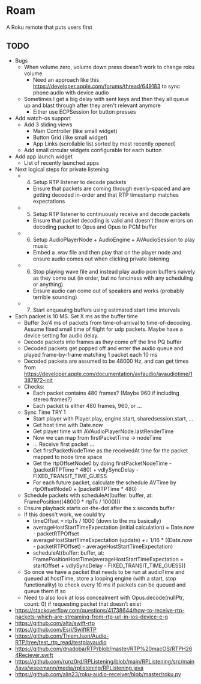 # Roam

A Roku remote that puts users first

## TODO

- Bugs
    - When volume zero, volume down press doesn't work to change roku volume
        - Need an approach like this https://developer.apple.com/forums/thread/649183 to sync phone audio with device audio
    - Sometimes I get a big delay with sent keys and then they all queue up and blast through after they aren't relevant anymore
        - Either use ECPSession for button presses
- Add watch-os support
    - Add 3 sliding views
        - Main Controller (like small widget)
        - Button Grid (like small widget)
        - App Links (scrollable list sorted by most recently opened)
    - Add small circular widgets configurable for each button
- Add app launch widget
    - List of recently launched apps
- Next logical steps for private listening
    - 4. Setup  RTP listener to decode packets
        - Ensure that packets are coming through evenly-spaced and are getting decoded in-order and that RTP timestamp matches expectations
    - 5. Setup RTP listener to continuously receive and decode packets
        - Ensure that packet decoding is valid and doesn’t throw errors on decoding packet to Opus and Opus to PCM buffer
    - 6. Setup AudioPlayerNode + AudioEngine + AVAudioSession to play music
        - Embed a .wav file and then play that on the player node and ensure audio comes out when clicking private listening 
    - 6. Stop playing wave file and instead play audio pcm buffers naively as they come out (in order, but no fanciness with any scheduling or anything)
        - Ensure audio can come out of speakers and works (probably terrible sounding)
    - 7. Start enqueuing buffers using estimated start time intervals
- Each packet is 10 MS. Set X ms as the buffer time
    - Buffer 3x/4 ms of packets from time-of-arrival to time-of-decoding. Assume fixed small time of flight for udp packets. Maybe have a device setting for audio delay.
    - Decode packets into frames as they come off the line PQ buffer
    - Decoded packets get popped off and enter the audio queue and played frame-by-frame matching 1 packet each 10  ms
    - Decoded packets are assumed to be 48000 Hz, and can get times from https://developer.apple.com/documentation/avfaudio/avaudiotime/1387972-init 
    - Checks:
        - Each packet contains 480 frames? (Maybe 960 if including stereo frames?)
        - Each packet is either 480 frames, 960, or …
    - Sync Time TRY 1
        - Start player with Player.play, engine.start, sharedsession.start, …
        - Get host time with Date.now
        - Get player time with AVAudioPlayerNode.lastRenderTime
        - Now we can map from firstPacketTime -> nodeTime
        - … Receive first packet …
        - Get firstPacketNodeTime as the receivedAt time for the packet mapped to node time space
        - Get the rtpOffsetNode0 by doing firstPacketNodeTime - (packetRTPTime * 480) + vdlySyncDelay - FIXED_TRANSIT_TIME_GUESS
        - For each future packet, calculate the schedule AVTime by rtpOffsetNode0  + (packetRTPTime * 480)
    - Schedule packets with scheduleAt(buffer: buffer, at: FramePosition((48000 * rtpTs / 1000)))
    - Ensure playback starts on-the-dot after the x seconds buffer
    - If this doesn’t work, we could try 
        - timeOffset = rtpTs / 1000 (down to the ms basically)
        - averageHostStartTimeExpectation (initial calculation) = Date.now - packetRTPOffset
        - averageHostStartTimeExpectation (update) += 1/16 * ((Date.now - packetRTPOffset) - averageHostStartTimeExpectation)
        - scheduleAt(buffer: buffer, at: FramePositionHostTime(averageHostStartTimeExpectation + startOffset + vdlySyncDelay - FIXED_TRANSIT_TIME_GUESS))
    - So once we have a packet that needs to be run at audioTime and queued at hostTime, store a looping engine (with a start, stop functionality) to check every 10 ms if packets can be queued and queue them if so
    - Need to also look at loss concealment with Opus.decode(nullPtr, count: 0) if requesting packet that doesn’t exist
- https://stackoverflow.com/questions/41738644/how-to-receive-rtp-packets-which-are-streaming-from-rtp-url-in-ios-device-e-g
- https://github.com/alta/swift-rtp
- https://github.com/Esri/SwiftRTP
- https://github.com/ThiemJson/Audio-RTP/tree/test_rtp_read/testplayaudio
- https://github.com/dnadoba/RTP/blob/master/RTP%20macOS/RTPH264Reciever.swift
- https://github.com/runz0rd/RPListening/blob/main/RPListening/src/main/java/wseemann/media/rplistening/RPListening.java
- https://github.com/alin23/roku-audio-receiver/blob/master/roku.py


